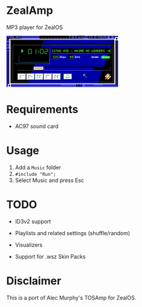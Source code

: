 # ZealAmp

MP3 player for ZealOS

![ZealAmp](screenshot.png "ZealAmp")

# Requirements

- AC97 sound card

# Usage

1. Add a `Music` folder
2. `#include "Run";`
3. Select Music and press Esc

# TODO

- ID3v2 support

- Playlists and related settings (shuffle/random)

- Visualizers

- Support for .wsz Skin Packs

# Disclaimer

This is a port of Alec Murphy's TOSAmp for ZealOS.
